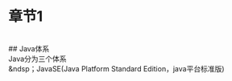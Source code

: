 # 章节1
<br/>
## Java体系
<br/>
Java分为三个体系
<br/>   &ndsp；JavaSE(Java Platform Standard Edition，java平台标准版)
   
